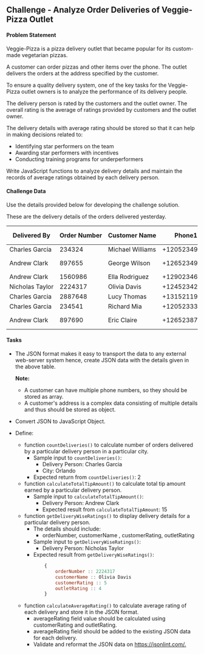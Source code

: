 ## Challenge - Analyze Order Deliveries of Veggie-Pizza Outlet​

#### Problem Statement

Veggie-Pizza is a pizza delivery outlet that became popular for its custom-made vegetarian pizzas. ​

A customer can order pizzas and other items over the phone. The outlet delivers the orders at the address specified by the customer.​

To ensure a quality delivery system, one of the key tasks for the Veggie-Pizza outlet owners is to analyze the performance of its delivery people.​

The delivery person is rated by the customers and the outlet owner. The overall rating is the average of ratings provided by customers and the outlet owner.​

The delivery details with average rating should be stored so that it can help in making decisions related to:​

- Identifying star performers on the team​
- Awarding star performers with incentives​
- Conducting training programs for underperformers​

Write JavaScript functions to analyze delivery ​details and maintain the records of average ​ratings obtained by each delivery person.

#### Challenge Data​

Use the details provided below for developing the challenge solution.​ 

These are the delivery details of the orders delivered yesterday.​

| Delivered By | Order Number​ | Customer Name​    | Phone1 | Phone2 | Street No | Street Name | City | State | Tip Amount​ | Customer Rating​ | Outlet Rating |
| ---------------- | ------------- | ----------------- | -------------- | ----------------- | ----------- | ----------------- | ---------------- |---------------- |---------------- |---------------- |---------------- |
| Charles Garcia​  | 234324​       | Michael Williams​ | +12052349876​  | +12052349876​     | 501m​       | Hopton Street​    | Orlando​         | Florida​ | 10​ | 4.5​ | 3​ |
| Andrew Clark​    | 897655​       | George Wilson​    | +12652349712​  | +12752344376​     | 281d​       | Sea View​         | South ​Austin​ | Texas​ | 5​ | 4​ | 4.5​ |
| Andrew Clark​    | 1560986​      | Ella Rodriguez​   | +12902346589​  | +12902300610​     | 892g​       | Parkside Park​    | Louiseville​     | Kentucky​ | 0​ | 3​ | 4​ |
| Nicholas Taylor​ | 2224317​      | Olivia Davis​     | +12452342200​  | +12452277881​     | 108a​       | Buller Hawthorns​ | Trenton​         | New Jersey​ | 5​ | 5​ | 4​ |
| Charles Garcia​  | 2887648​      | Lucy Thomas​      | +13152119733​  | +13175264437​     | 557a​       | Cygnet Court​     | Dover​           | Delaware​ | 20​ | 1​ | 2​ |
| Charles Garcia​  | 234541​       | Richard Mia​      | +12052333876​  | +12052343176​     | 501m​       | Hopton Street​    | Orlando​         | Florida​ | 10​ | 4.5​ | 3​ |
| Andrew Clark​    | 897690​       | Eric Claire     | +12652387712​  | +12752322396​     | 292f​       | North View​       | South ​Austin​ | Texas​ | 10​ | 4​ | 4.5​ |

#### Tasks

- The JSON format makes it easy to transport the data to any external web-server system hence, create JSON data with the details given in the above table.​

    **Note:**

    - A customer can have multiple phone numbers, so they should be stored as array.
    - A customer's address is a complex data consisting of multiple details and thus should be stored as object.

- Convert JSON to JavaScript Object​.
- Define:
    - function `countDeliveries()` to calculate number of orders delivered by a particular delivery person in a particular city.​
        - Sample input to `countDeliveries()`:
            - Delivery Person: Charles Garcia
            - City: Orlando
        - Expected return from `countDeliveries()`:
            2
    - function `calculateTotalTipAmount()` to calculate total tip amount earned by a particular delivery person.​
        - Sample input to `calculateTotalTipAmount()`:
            - Delivery Person: Andrew Clark
            - Expected result from `calculateTotalTipAmount`:
                15
    - function `getDeliveryWiseRatings()` to display delivery details for a particular delivery person.​
        - The details should include:​
            - orderNumber, customerName , customerRating, outletRating​
        - Sample input to `getDeliveryWiseRatings()`:
            - Delivery Person: Nicholas Taylor
        - Expected result from `getDeliveryWiseRatings()`:
            ```javascript
                { 
                    orderNumber :: 2224317
                    customerName :: Olivia Davis
                    customerRating :: 5
                    outletRating :: 4
                }
            ```
    - function `calculateAverageRating()` to calculate average rating of each delivery and store it in the JSON format.​
        - averageRating field value should be calculated using customerRating and outletRating.​
        - averageRating field should be added to the existing JSON data for each delivery.​
        - Validate and reformat the JSON data on https://jsonlint.com/.​
     
